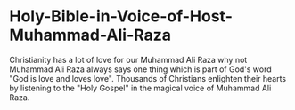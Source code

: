 # Holy-Bible-in-Voice-of-Host-Muhammad-Ali-Raza
Christianity has a lot of love for our Muhammad Ali Raza why not Muhammad Ali Raza always says one thing which is part of God's word "God is love and loves love". Thousands of Christians enlighten their hearts by listening to the "Holy Gospel" in the magical voice of Muhammad Ali Raza.
